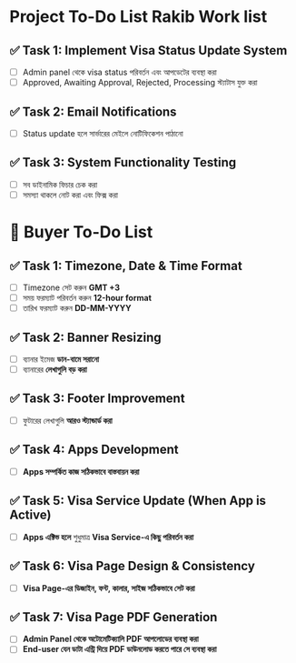 # Project To-Do List Rakib Work list

## ✅ Task 1: Implement Visa Status Update System

-   [ ] Admin panel থেকে visa status পরিবর্তন এবং আপডেটের ব্যবস্থা করা
-   [ ] Approved, Awaiting Approval, Rejected, Processing স্ট্যাটাস যুক্ত করা

## ✅ Task 2: Email Notifications

-   [ ] Status update হলে সার্ভারের মেইলে নোটিফিকেশন পাঠানো

## ✅ Task 3: System Functionality Testing

-   [ ] সব ডাইনামিক ফিচার চেক করা
-   [ ] সমস্যা থাকলে নোট করা এবং ফিক্স করা

# 📝 Buyer To-Do List

## ✅ Task 1: Timezone, Date & Time Format

-   [ ] Timezone সেট করুন **GMT +3**
-   [ ] সময় ফরম্যাট পরিবর্তন করুন **12-hour format**
-   [ ] তারিখ ফরম্যাট করুন **DD-MM-YYYY**

## ✅ Task 2: Banner Resizing

-   [ ] ব্যানার ইমেজ **ডান-বামে সরানো**
-   [ ] ব্যানারের **লেখাগুলি বড় করা**

## ✅ Task 3: Footer Improvement

-   [ ] ফুটারের লেখাগুলি **আরও স্ট্যান্ডার্ড করা**

## ✅ Task 4: Apps Development

-   [ ] **Apps সম্পর্কিত কাজ সঠিকভাবে বাস্তবায়ন করা**

## ✅ Task 5: Visa Service Update (When App is Active)

-   [ ] **Apps এক্টিভ হলে** শুধুমাত্র **Visa Service-এ কিছু পরিবর্তন করা**

## ✅ Task 6: Visa Page Design & Consistency

-   [ ] **Visa Page-এর ডিজাইন, ফন্ট, কালার, সাইজ সঠিকভাবে সেট করা**

## ✅ Task 7: Visa Page PDF Generation

-   [ ] **Admin Panel থেকে অটোমেটিক্যালি PDF আপলোডের ব্যবস্থা করা**
-   [ ] **End-user যেন ডাটা এন্ট্রি দিয়ে PDF ডাউনলোড করতে পারে সে ব্যবস্থা করা**
